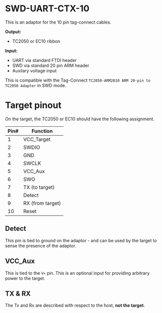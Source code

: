 # SWD-UART-CTX-10

This is an adaptor for the 10 pin tag-connect cables.

**Output:**
 * TC2050 or EC10 ribbon

**Input:**
 * UART via standard FTDI header
 * SWD via standard 20 pin ARM header
 * Auxilary voltage input

This is compatible with the Tag-Connect `TC2050-ARM2010 ARM 20-pin to TC2050 Adapter` in SWD mode.

# Target pinout

On the target, the TC2050 or EC10 should have the following assignment.

| Pin# | Function   |
| ---- | --------   |
| 1    | VCC_Target |
| 2    | SWDIO      |
| 3    | GND        |
| 4    | SWCLK      |
| 5    | VCC_Aux    |
| 6    | SWO        |
| 7    | TX (to target) |
| 8    | Detect     |
| 9    | RX (from target) |
| 10   | Reset      |

## Detect

This pin is tied to ground on the adaptor - and can be used by the target to sense the presence of the adaptor.

## VCC_Aux

This is tied to the `V+` pin. This is an optional input for providing arbitrary power to the target.

## TX & RX

The Tx and Rx are described with respect to the host, **not the target**.
